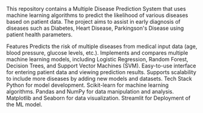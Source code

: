 This repository contains a Multiple Disease Prediction System that uses machine learning algorithms to predict the likelihood of various diseases based on patient data. The project aims to assist in early diagnosis of diseases such as Diabetes, Heart Disease, Parkingson's Disease using patient health parameters.

Features
Predicts the risk of multiple diseases from medical input data (age, blood pressure, glucose levels, etc.).
Implements and compares multiple machine learning models, including Logistic Regression, Random Forest, Decision Trees, and Support Vector Machines (SVM).
Easy-to-use interface for entering patient data and viewing prediction results.
Supports scalability to include more diseases by adding new models and datasets.
Tech Stack
Python for model development.
Scikit-learn for machine learning algorithms.
Pandas and NumPy for data manipulation and analysis.
Matplotlib and Seaborn for data visualization.
Streamlit for Deployment of the ML model.
